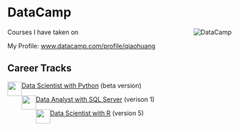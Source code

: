 # DataCamp

Courses I have taken on <a href="https://www.datacamp.com"><img style="float: right;" src="https://theme.zdassets.com/theme_assets/2227047/1318efa03fa9baf5c9c3acce4d29ad2f3424d9b5.png" alt="DataCamp"></a>

My Profile: www.datacamp.com/profile/qiaohuang

## Career Tracks

<img style="float: left;" src="https://cdn.datacamp.com/main-app/assets/icons/python-icon-3dec8cb4af60f21e00b4256dfcdd472d0db00490cba7f22a1a9837087fbcd9d9.svg" width="32"> [Data Scientist with Python](https://github.com/qiaohuang/DataCamp/tree/main/Data%20Scientist%20with%20Python) (beta version)

<img style="float: left;" src="https://cdn.datacamp.com/main-app/assets/icons/sql-icon-f75e1f7f113a61500f3b657846edd8893a23206c230af18adbbf99440d9116b6.svg" width="32"> [Data Analyst with SQL Server](https://github.com/qiaohuang/DataCamp/tree/main/Data%20Analyst%20with%20SQL%20Server) (verison 1)

<img style="float: left;" src="https://cdn.datacamp.com/main-app/assets/icons/r-icon-75c480462de6d1b1ddf570265871a6728fdd3aeb68fadb58da0885e219c8138e.svg" width="32"> [Data Scientist with R](https://github.com/qiaohuang/DataCamp/tree/main/Data%20Scientist%20with%20R) (version 5)
